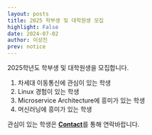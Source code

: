 ```yaml
---
layout: posts
title: 2025 학부생 및 대학원생 모집
highlight: False
date: 2024-07-02
author: 이성진
prev: notice
---
```


2025학년도 학부생 및 대학원생을 모집합니다.

1. 차세대 이동통신에 관심이 있는 학생
2. Linux 경험이 있는 학생
3. Microservice Architecture에 흥미가 있는 학생
4. 머신러닝에 흥미가 있는 학생

관심이 있는 학생은 <a href="/#contact" target="_blank"><b>Contact</b></a>를 통해 연락바랍니다.